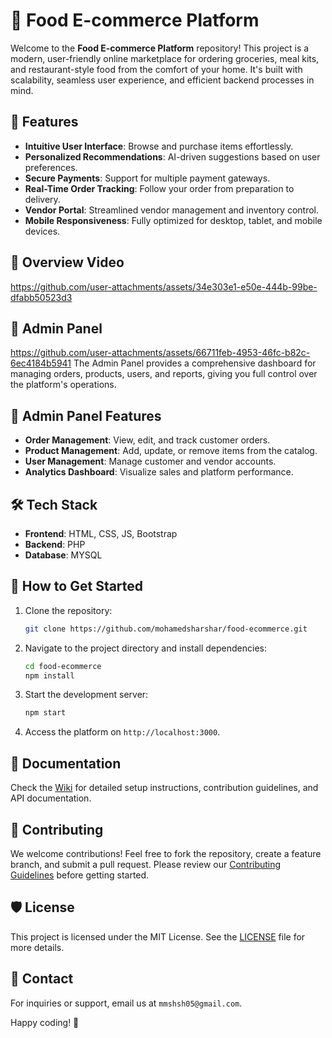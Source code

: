 # 🍴 Food E-commerce Platform  

Welcome to the **Food E-commerce Platform** repository! This project is a modern, user-friendly online marketplace for ordering groceries, meal kits, and restaurant-style food from the comfort of your home. It's built with scalability, seamless user experience, and efficient backend processes in mind.  

## 🌟 Features  
- **Intuitive User Interface**: Browse and purchase items effortlessly.  
- **Personalized Recommendations**: AI-driven suggestions based on user preferences.  
- **Secure Payments**: Support for multiple payment gateways.  
- **Real-Time Order Tracking**: Follow your order from preparation to delivery.  
- **Vendor Portal**: Streamlined vendor management and inventory control.  
- **Mobile Responsiveness**: Fully optimized for desktop, tablet, and mobile devices.
  
## 🎥 Overview Video 
https://github.com/user-attachments/assets/34e303e1-e50e-444b-99be-dfabb50523d3

## 🔧 Admin Panel  
https://github.com/user-attachments/assets/66711feb-4953-46fc-b82c-6ec4184b5941
The Admin Panel provides a comprehensive dashboard for managing orders, products, users, and reports, giving you full control over the platform's operations.

## 🌟 Admin Panel Features  
- **Order Management**: View, edit, and track customer orders.  
- **Product Management**: Add, update, or remove items from the catalog.  
- **User Management**: Manage customer and vendor accounts.  
- **Analytics Dashboard**: Visualize sales and platform performance.  

## 🛠️ Tech Stack  
- **Frontend**: HTML, CSS, JS, Bootstrap  
- **Backend**: PHP  
- **Database**: MYSQL
  
## 🚀 How to Get Started  
1. Clone the repository:  
   ```bash  
   git clone https://github.com/mohamedsharshar/food-ecommerce.git  
   ```  
2. Navigate to the project directory and install dependencies:  
   ```bash  
   cd food-ecommerce  
   npm install  
   ```  
3. Start the development server:  
   ```bash  
   npm start  
   ```  
4. Access the platform on `http://localhost:3000`.  

## 📖 Documentation  
Check the [Wiki](#) for detailed setup instructions, contribution guidelines, and API documentation.  

## 🤝 Contributing  
We welcome contributions! Feel free to fork the repository, create a feature branch, and submit a pull request. Please review our [Contributing Guidelines](#) before getting started.  

## 🛡️ License  
This project is licensed under the MIT License. See the [LICENSE](LICENSE) file for more details.  

## 📧 Contact  
For inquiries or support, email us at `mmshsh05@gmail.com`.  

Happy coding! 🍕
